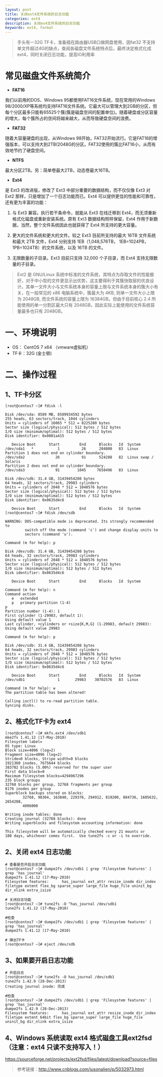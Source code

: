 ```yaml
---
layout: post
title: 关闭ext4文件系统的日志功能
categories: ext4
description: 关闭ex4文件系统的日志功能
keywords: ext4, format
---
```


> 手头有一32G TF卡，准备插在路由器USB口做网盘使用，因fat32 不支持单文件超过4G的缺点，查阅各磁盘文件系统特点后，最终决定格式化成ext4，同时关闭日志功能，提高IO利用率

# 常见磁盘文件系统简介

- **FAT16**

我们以前用的DOS、Windows 95都使用FAT16文件系统，现在常用的Windows 98/2000/XP等系统均支持FAT16文件系统。它最大可以管理大到2GB的分区，但每个分区最多只能有65525个簇(簇是磁盘空间的配置单位)。随着硬盘或分区容量的增大，每个簇所占的空间将越来越大，从而导致硬盘空间的浪费。

- **FAT32**

随着大容量硬盘的出现，从Windows 98开始，FAT32开始流行。它是FAT16的增强版本，可以支持大到2TB(2048G的分区。FAT32使用的簇比FAT16小，从而有效地节约了硬盘空间。

- **NTFS**

最大分区2TB。另：简单卷最大2TB，动态卷最大16TB。

- **Ext4**

是 Ext3 的改进版，修改了 Ext3 中部分重要的数据结构，而不仅仅像 Ext3 对 Ext2 那样，只是增加了一个日志功能而已。Ext4 可以提供更佳的性能和可靠性，还有更为丰富的功能：

1. 与 Ext3 兼容。执行若干条命令，就能从 Ext3 在线迁移到 Ext4，而无须重新格式化磁盘或重新安装系统。原有 Ext3 数据结构照样保留，Ext4 作用于新数据，当然，整个文件系统因此也就获得了 Ext4 所支持的更大容量。

2. 更大的文件系统和更大的文件。较之 Ext3 目前所支持的最大 16TB 文件系统和最大 2TB 文件，Ext4 分别支持 1EB（1,048,576TB， 1EB=1024PB， 1PB=1024TB）的文件系统，以及 16TB 的文件。

3. 无限数量的子目录。Ext3 目前只支持 32,000 个子目录，而 Ext4 支持无限数量的子目录。

> Ext2 是 GNU/Linux 系统中标准的文件系统，其特点为存取文件的性能极好，对于中小型的文件更显示出优势，这主要得利于其簇快取层的优良设计。其单一文件大小与文件系统本身的容量上限与文件系统本身的簇大小有关，在一般常见的 x86 电脑系统中，簇最大为 4KB, 则单一文件大小上限为 2048GB, 而文件系统的容量上限为 16384GB。但由于目前核心 2.4 所能使用的单一分割区最大只有 2048GB，因此实际上能使用的文件系统容量最多也只有 2048GB。

# 一、环境说明

- OS： CentOS 7 x64 （vmware虚拟机）
- TF卡：32G (金士顿)

# 二、操作过程

## 1、TF卡分区

```shell
[root@centos7 ~]# fdisk -l

Disk /dev/sda: 8589 MB, 8589934592 bytes
255 heads, 63 sectors/track, 1044 cylinders
Units = cylinders of 16065 * 512 = 8225280 bytes
Sector size (logical/physical): 512 bytes / 512 bytes
I/O size (minimum/optimal): 512 bytes / 512 bytes
Disk identifier: 0x0001a415

   Device Boot      Start         End      Blocks   Id  System
/dev/sda1   *           1          26      204800   83  Linux
Partition 1 does not end on cylinder boundary.
/dev/sda2              26          91      524288   82  Linux swap / Solaris
Partition 2 does not end on cylinder boundary.
/dev/sda3              91        1045     7658496   83  Linux

Disk /dev/sdb: 31.4 GB, 31439454208 bytes
64 heads, 32 sectors/track, 29983 cylinders
Units = cylinders of 2048 * 512 = 1048576 bytes
Sector size (logical/physical): 512 bytes / 512 bytes
I/O size (minimum/optimal): 512 bytes / 512 bytes
Disk identifier: 0x0635d4c6

   Device Boot      Start         End      Blocks   Id  System
[root@centos7 ~]# fdisk /dev/sdb

WARNING: DOS-compatible mode is deprecated. Its strongly recommended to
         switch off the mode (command 'c') and change display units to
         sectors (command 'u').

Command (m for help): p

Disk /dev/sdb: 31.4 GB, 31439454208 bytes
64 heads, 32 sectors/track, 29983 cylinders
Units = cylinders of 2048 * 512 = 1048576 bytes
Sector size (logical/physical): 512 bytes / 512 bytes
I/O size (minimum/optimal): 512 bytes / 512 bytes
Disk identifier: 0x0635d4c6

   Device Boot      Start         End      Blocks   Id  System

Command (m for help): n
Command action
   e   extended
   p   primary partition (1-4)
p
Partition number (1-4): 1
First cylinder (1-29983, default 1):
Using default value 1
Last cylinder, +cylinders or +size{K,M,G} (1-29983, default 29983):
Using default value 29983

Command (m for help): p

Disk /dev/sdb: 31.4 GB, 31439454208 bytes
64 heads, 32 sectors/track, 29983 cylinders
Units = cylinders of 2048 * 512 = 1048576 bytes
Sector size (logical/physical): 512 bytes / 512 bytes
I/O size (minimum/optimal): 512 bytes / 512 bytes
Disk identifier: 0x0635d4c6

   Device Boot      Start         End      Blocks   Id  System
/dev/sdb1               1       29983    30702576   83  Linux

Command (m for help): w
The partition table has been altered!

Calling ioctl() to re-read partition table.
Syncing disks.
```

## 2、格式化TF卡为 ext4

```shell
[root@centos7 ~]# mkfs.ext4 /dev/sdb1
mke2fs 1.41.12 (17-May-2010)
Filesystem label=
OS type: Linux
Block size=4096 (log=2)
Fragment size=4096 (log=2)
Stride=0 blocks, Stripe width=0 blocks
1921360 inodes, 7675644 blocks
383782 blocks (5.00%) reserved for the super user
First data block=0
Maximum filesystem blocks=4294967296
235 block groups
32768 blocks per group, 32768 fragments per group
8176 inodes per group
Superblock backups stored on blocks:
        32768, 98304, 163840, 229376, 294912, 819200, 884736, 1605632, 2654208,
        4096000

Writing inode tables: done
Creating journal (32768 blocks): done
Writing superblocks and filesystem accounting information: done

This filesystem will be automatically checked every 21 mounts or
180 days, whichever comes first.  Use tune2fs -c or -i to override.
```

## 2、关闭 ext4 日志功能

```shell
# 查看是否开启日志功能
[root@centos7 ~]# dumpe2fs /dev/sdb1 | grep 'Filesystem features' | grep 'has_journal'
dumpe2fs 1.41.12 (17-May-2010)
Filesystem features:      has_journal ext_attr resize_inode dir_index filetype extent flex_bg sparse_super large_file huge_file uninit_bg dir_nlink extra_isize

# 关闭日志功能
[root@centos7 ~]# tune2fs -O ^has_journal /dev/sdb1
tune2fs 1.41.12 (17-May-2010)

#检查
[root@centos7 ~]# dumpe2fs /dev/sdb1 | grep 'Filesystem features' | grep 'has_journal'
dumpe2fs 1.41.12 (17-May-2010)

# 弹出TF卡
[root@centos7 ~]# eject /dev/sdb
```

## 3、如果要开启日志功能

```shell
# 开启日志
[root@centos7 ~]# tune2fs -O has_journal /dev/sdb1
tune2fs 1.42.9 (28-Dec-2013)
Creating journal inode: 完成

#检查
[root@centos7 ~]# dumpe2fs /dev/sdb1 | grep 'Filesystem features' | grep 'has_journal'
dumpe2fs 1.42.9 (28-Dec-2013)
Filesystem features:      has_journal ext_attr resize_inode dir_index filetype extent 64bit flex_bg sparse_super large_file huge_file uninit_bg dir_nlink extra_isize
```

## 4、Windows 系统读取 ext4 格式磁盘工具ext2fsd （注意：ext4 只读不支持写入！）

<https://sourceforge.net/projects/ext2fsd/files/latest/download?source=files>

> 参考链接：<http://www.cnblogs.com/jusonalien/p/5032973.html>